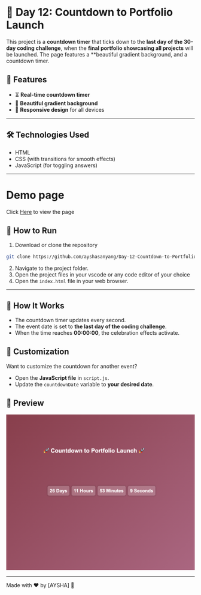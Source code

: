 # 🎉 Day 12: Countdown to Portfolio Launch

This project is a **countdown timer** that ticks down to the **last day of the 30-day coding challenge**, when the **final portfolio showcasing all projects** will be launched. The page features a **beautiful gradient background, and a countdown timer.

## 🚀 Features
- ⏳ **Real-time countdown timer**
- 🎨 **Beautiful gradient background**
- 📱 **Responsive design** for all devices

---

## 🛠️ Technologies Used
- HTML
- CSS (with transitions for smooth effects)
- JavaScript (for toggling answers)

---

# Demo page

Click [Here](https://ayshasanyang.github.io/Day-12-Countdown-to-Portfolio-Launch/) to view the page

## 🚀 How to Run
1. Download or clone the repository
```bash
git clone https://github.com/ayshasanyang/Day-12-Countdown-to-Portfolio-Launch.git
```
2. Navigate to the project folder.
3. Open the project files in your vscode or any code editor of your choice
4. Open the `index.html` file in your web browser.

---


## 🎯 How It Works
- The countdown timer updates every second.
- The event date is set to **the last day of the coding challenge**.
- When the time reaches **00:00:00**, the celebration effects activate.

## 🎨 Customization
Want to customize the countdown for another event?  
- Open the **JavaScript file** in `script.js`.
- Update the `countdownDate` variable to **your desired date**.

## 📸 Preview
![Countdown Timer](img/countdown.png) 

---

Made with ❤️ by [AYSHA] 🚀
